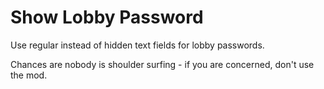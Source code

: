 # Show Lobby Password

Use regular instead of hidden text fields for lobby passwords.

Chances are nobody is shoulder surfing - if you are concerned, don't use the mod.
